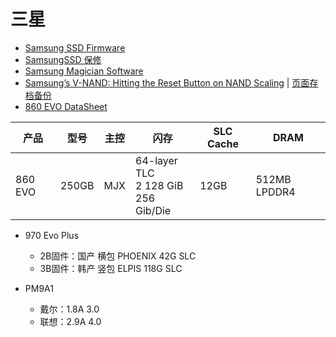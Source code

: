 # 三星

- [Samsung SSD Firmware](https://www.samsung.com/semiconductor/minisite/ssd/download/tools/#ge_semi_anchor_stand3)
- [SamsungSSD 保修](https://www.samsung.com/semiconductor/minisite/ssd/support/warranty/)
- [Samsung Magician Software](https://www.samsung.com/semiconductor/minisite/ssd/download/tools/#ge_semi_anchor_stand1)
- [Samsung’s V-NAND: Hitting the Reset Button on NAND Scaling](https://www.anandtech.com/show/7237/samsungs-vnand-hitting-the-reset-button-on-nand-scaling) | [页面存档备份](https://static-wiki.inxiny.cn/%E7%A1%AC%E4%BB%B6/%E7%A3%81%E7%9B%98/%E4%B8%89%E6%98%9F/Samsung%E2%80%99s%20V-NAND_%20Hitting%20the%20Reset%20Button%20on%20NAND%20Scaling%20(2021_10_18%20%E4%B8%8B%E5%8D%886_17_45).html)
- [860 EVO DataSheet](https://www.samsung.com/semiconductor/global.semi.static/Samsung_SSD_860_EVO_Data_Sheet_Rev1.pdf)

| 产品    | 型号  | 主控 | 闪存                                     | SLC Cache | DRAM         |
| ------- | ----- | ---- | ---------------------------------------- | --------- | ------------ |
| 860 EVO | 250GB | MJX  | 64-layer TLC<br>2 128 GiB<br>256 Gib/Die | 12GB      | 512MB LPDDR4 |

- 970 Evo Plus
  - 2B固件：国产 横包 PHOENIX 42G SLC
  - 3B固件：韩产 竖包 ELPIS 118G SLC

- PM9A1
  - 戴尔：1.8A 3.0
  - 联想：2.9A 4.0

